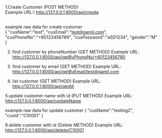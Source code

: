 1.Create Customer (POST METHOD)\
Example URL:\ 
http://127.0.0.1:8000/api/create

\
example raw data for create customer\
{
    "cusName":"test",
    "cusEmail":"test@gamil.com",
    "cusPhoneNo":"+60123456789",
    "cusPassword":"aSD1234",
    "gender":"M"
}


2. find customer by phoneNumber (GET METHOD)
Example URL: 
http://127.0.0.1:8000/api/getByPhoneNo/+60123456780

3. find customer by email (GET METHOD)
Example URL: 
http://127.0.0.1:8000/api/getByEmail/test@gamil.com

4. list customer (GET METHOD)
Example URL: 
http://127.0.0.1:8000/api/getAll

5.update customer name with id (PUT METHOD)
Example URL:  
http://127.0.0.1:8000/api/updateName

example raw data for update customer
{
    "cusName":"testing2",
    "cusId":"C10001"
}

6.delete customer with id (Delete METHOD)
Example URL: 
http://127.0.0.1:8000/api/delete/C10001
